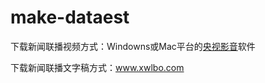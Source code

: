 # make-dataest

下载新闻联播视频方式：Windowns或Mac平台的[央视影音](http://app.cctv.com/appkhdxz/pc/index.shtml)软件

下载新闻联播文字稿方式：www.xwlbo.com
